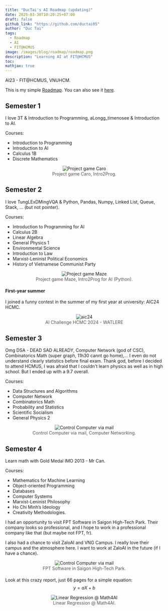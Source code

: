 ```yaml
---
title: "DucTai's AI Roadmap (updating)"
date: 2025-03-30T10:20:25+07:00
draft: false
github_link: "https://github.com/ductai05"
author: "Duc Tai"
tags:
  - Roadmap
  - AI
  - FIT@HCMUS
image: /images/blog/roadmap/roadmap.png 
description: "Learning AI at FIT@HCMUS"
toc: 
mathjax: true
---
```


AI23 - FIT@HCMUS, VNUHCM.

This is my simple [Roadmap](https://roadmap.sh/r/ai-hcmus). You can also see it [here](https://github.com/users/ductai05/projects/1).

## Semester 1

I love 3T & Introduction to Programming, aLongg_timenosee & Introduction to AI.

Courses:

- Introduction to Programming
- Introduction to AI
- Calculus 1B
- Discrete Mathematics

<figure style="text-align: center; margin-bottom: 20px;">
  <img src="/images/blog/roadmap/nmlt.png" alt="Project game Caro" style="max-width: 90%; height: auto;">
  <figcaption style="font-size: 14px; color: #555;">Project game Caro, Intro2Prog.</figcaption>
</figure>


## Semester 2

I love TungLExDMingVQA & Python, Pandas, Numpy, Linked List, Queue, Stack, ... (but not pointer).

Courses:

- Introduction to Programming for AI
- Calculus 2B
- Linear Algebra
- General Physics 1
- Environmental Science
- Introduction to Law
- Marxist-Leninist Political Economics
- History of Vietnamese Communist Party

<figure style="text-align: center; margin-bottom: 20px;">
  <img src="/images/blog/roadmap/mazegame.png" alt="Project game Maze" style="max-width: 90%; height: auto;">
  <figcaption style="font-size: 14px; color: #555;">Project game Maze, Intro2Prog for AI (Python).</figcaption>
</figure>

#### First-year summer

I joined a funny contest in the summer of my first year at university: AIC24 HCMC.

<figure style="text-align: center; margin-bottom: 20px;">
  <img src="/images/blog/roadmap/aic24.png" alt="aic24" style="max-width: 90%; height: auto;">
  <figcaption style="font-size: 14px; color: #555;">AI Challenge HCMC 2024 - WATLERE</figcaption>
</figure>


## Semester 3

Omg DSA - DEAD SAD ALREADY, Computer Network (god of CSC), Combinatorics Math (super graph, 11h30 cannt go home),...
I even do not understand clearly statistics before final exam. 
Thank god, before I decided to attend HCMUS, I was afraid that I couldn't learn physics as well as in high school. But I ended up with a 9.7 overall. 

Courses:

- Data Structures and Algorithms
- Computer Network
- Combinatorics Math
- Probability and Statistics
- Scientific Socialism
- General Physics 2


<figure style="text-align: center; margin-bottom: 20px;">
  <img src="/images/blog/roadmap/socket.png" alt="Control Computer via mail" style="max-width: 90%; height: auto;">
  <figcaption style="font-size: 14px; color: #555;">Control Computer via mail, Computer Networking.</figcaption>
</figure>

## Semester 4

Learn math with Gold Medal IMO 2013 - Mr Can. 

Courses:
- Mathematics for Machine Learning
- Object-oriented Programming
- Databases
- Computer Systems 
- Marxist-Leninist Philosophy
- Ho Chi Minh’s Ideology
- Creativity Methodologies.

I had an opportunity to visit FPT Software in Saigon High-Tech Park. Their company looks so professional, and I hope to work in a professional company like that (but maybe not FPT, fr).

I also had a chance to visit ZaloAI and VNG Campus. I really love their campus and the atmosphere here. I want to work at ZaloAI in the future (if I have a chance).

<figure style="text-align: center; margin-bottom: 20px;">
  <img src="/images/blog/roadmap/fpt.jpeg" alt="Control Computer via mail" style="max-width: 90%; height: auto;">
  <figcaption style="font-size: 14px; color: #555;">FPT Software in Saigon High-Tech Park.</figcaption>
</figure>

Look at this crazy report, just 66 pages for a simple equation: $$ y = aX + b $$
<figure style="text-align: center; margin-bottom: 20px;">
  <img src="/images/blog/roadmap/LR-mathAI.png" alt="Linear Regression @ Math4AI" style="max-width: 90%; height: auto;">
  <figcaption style="font-size: 14px; color: #555;">Linear Regression @ Math4AI.</figcaption>
</figure>